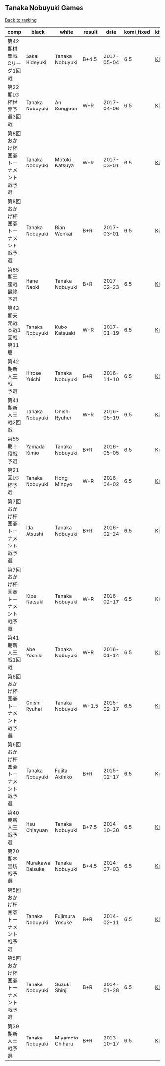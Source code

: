 ## Tanaka Nobuyuki Games

[Back to ranking](../../index.md)




| **comp** | **black** | **white** | **result** | **date** | **komi_fixed** | **kifu** | 
| --- | --- | --- | --- | --- | --- | --- |
| 第42期棋聖戦　Cリーグ1回戦 | Sakai Hideyuki | Tanaka Nobuyuki | B+4.5 | 2017-05-04 | 6.5 | [Kifu](https://kifudepot.net/kifucontents.php?id=C3hr2yS3Xj5g780UUw9mBw%3D%3D) | 
| 第22期LG杯世界予選3回戦 | Tanaka Nobuyuki | An Sungjoon | W+R | 2017-04-06 | 6.5 | [Kifu](https://kifudepot.net/kifucontents.php?id=1BFwXg7ZOYb%2FvPpS4Cw8bw%3D%3D) | 
| 第8回おかげ杯囲碁トーナメント戦予選 | Tanaka Nobuyuki | Motoki Katsuya | W+R | 2017-03-01 | 6.5 | [Kifu](https://kifudepot.net/kifucontents.php?id=Zy%2Fxiiyu6%2Bu1tfJwoFBysg%3D%3D) | 
| 第8回おかげ杯囲碁トーナメント戦予選 | Tanaka Nobuyuki | Bian Wenkai | B+R | 2017-03-01 | 6.5 | [Kifu](https://kifudepot.net/kifucontents.php?id=2TIDz%2B26qR8ARoDlaS8ltg%3D%3D) | 
| 第65期王座戦　最終予選 | Hane Naoki | Tanaka Nobuyuki | B+R | 2017-02-23 | 6.5 | [Kifu](https://kifudepot.net/kifucontents.php?id=oVizpDCe6NW4D1CKH6YF8Q%3D%3D) | 
| 第43期天元戦　本戦1回戦第11局 | Tanaka Nobuyuki | Kubo Katsuaki | W+R | 2017-01-19 | 6.5 | [Kifu](https://kifudepot.net/kifucontents.php?id=uFSeR%2BPigWqJG0DiC%2BJ0YA%3D%3D) | 
| 第42期新人王戦　予選 | Hirose Yuichi | Tanaka Nobuyuki | B+R | 2016-11-10 | 6.5 | [Kifu](https://kifudepot.net/kifucontents.php?id=fzNXQflMmzBW%2F2ns05Nj%2FA%3D%3D) | 
| 第41期新人王戦2回戦 | Tanaka Nobuyuki | Onishi Ryuhei | W+R | 2016-05-19 | 6.5 | [Kifu](https://kifudepot.net/kifucontents.php?id=wGQ31Rp%2FZJpVj0c77CrBDg%3D%3D) | 
| 第55期十段戦予選 | Yamada Kimio | Tanaka Nobuyuki | B+R | 2016-05-05 | 6.5 | [Kifu](https://kifudepot.net/kifucontents.php?id=qmky0UZFQ83XBupfWwZNuw%3D%3D) | 
| 第21回LG杯予選 | Tanaka Nobuyuki | Hong Minpyo | W+R | 2016-04-02 | 6.5 | [Kifu](https://kifudepot.net/kifucontents.php?id=X9hi%2FiOJKH5I5vRNgtz0IQ%3D%3D) | 
| 第7回おかげ杯囲碁トーナメント戦予選 | Ida Atsushi | Tanaka Nobuyuki | B+R | 2016-02-24 | 6.5 | [Kifu](https://kifudepot.net/kifucontents.php?id=deRbulvh6u47f9QdcCRTQw%3D%3D) | 
| 第7回おかげ杯囲碁トーナメント戦予選 | Kibe Natsuki | Tanaka Nobuyuki | W+R | 2016-02-17 | 6.5 | [Kifu](https://kifudepot.net/kifucontents.php?id=DtLu%2FxrV8WqZfaVPcV1Ckw%3D%3D) | 
| 第41期新人王戦1回戦 | Abe Yoshiki | Tanaka Nobuyuki | W+R | 2016-01-14 | 6.5 | [Kifu](https://kifudepot.net/kifucontents.php?id=IUjZDVT3FfEEJh4f3MdiNw%3D%3D) | 
| 第6回おかげ杯囲碁トーナメント戦予選 | Onishi Ryuhei | Tanaka Nobuyuki | W+1.5 | 2015-02-17 | 6.5 | [Kifu](https://kifudepot.net/kifucontents.php?id=OpB8uZiRqxZDpUcoBNzauA%3D%3D) | 
| 第6回おかげ杯囲碁トーナメント戦予選 | Tanaka Nobuyuki | Fujita Akihiko | B+R | 2015-02-17 | 6.5 | [Kifu](https://kifudepot.net/kifucontents.php?id=XtK%2BJ%2FmpIMVfPq6tBpocGA%3D%3D) | 
| 第40期新人王戦予選 | Hsu Chiayuan | Tanaka Nobuyuki | B+7.5 | 2014-10-30 | 6.5 | [Kifu](https://kifudepot.net/kifucontents.php?id=k646FRqSOY02lQKmcmYQNA%3D%3D) | 
| 第70期本因坊戦予選 | Murakawa Daisuke | Tanaka Nobuyuki | B+4.5 | 2014-07-03 | 6.5 | [Kifu](https://kifudepot.net/kifucontents.php?id=%2B6Ud%2FKXxcH5hyd0Tpxwzwg%3D%3D) | 
| 第5回おかげ杯囲碁トーナメント戦予選 | Tanaka Nobuyuki | Fujimura Yosuke | B+R | 2014-02-11 | 6.5 | [Kifu](https://kifudepot.net/kifucontents.php?id=4t%2BozDTTRDiou4TZE6wQ5A%3D%3D) | 
| 第5回おかげ杯囲碁トーナメント戦予選 | Tanaka Nobuyuki | Suzuki Shinji | B+R | 2014-01-28 | 6.5 | [Kifu](https://kifudepot.net/kifucontents.php?id=9kB0Ejv9n2RnGUOnTtcODw%3D%3D) | 
| 第39期新人王戦予選 | Tanaka Nobuyuki | Miyamoto Chiharu | B+R | 2013-10-17 | 6.5 | [Kifu](https://kifudepot.net/kifucontents.php?id=e24mIna8xMjWCsVYgUjrWw%3D%3D) |




